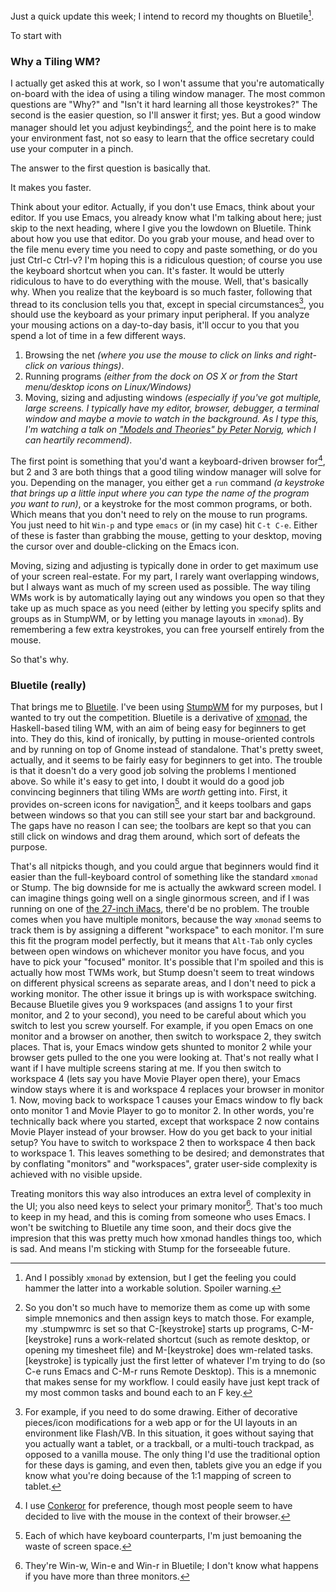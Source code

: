Just a quick update this week; I intend to record my thoughts on Bluetile[^and-possibly].

[^and-possibly]: And I possibly `xmonad` by extension, but I get the feeling you could hammer the latter into a workable solution. Spoiler warning.

To start with

### Why a Tiling WM?

I actually get asked this at work, so I won't assume that you're automatically on-board with the idea of using a tiling window manager. The most common questions are "Why?" and "Isn't it hard learning all those keystrokes?" The second is the easier question, so I'll answer it first; yes. But a good window manager should let you adjust keybindings[^memorization], and the point here is to make your environment fast, not so easy to learn that the office secretary could use your computer in a pinch.

[^memorization]: So you don't so much have to memorize them as come up with some simple mnemonics and then assign keys to match those. For example, my .stumpwmrc is set so that C-[keystroke] starts up programs, C-M-[keystroke] runs a work-related shortcut (such as remote desktop, or opening my timesheet file) and M-[keystroke] does wm-related tasks. [keystroke] is typically just the first letter of whatever I'm trying to do (so C-e runs Emacs and C-M-r runs Remote Desktop). This is a mnemonic that makes sense for my workflow. I could easily have just kept track of my most common tasks and bound each to an F key.

The answer to the first question is basically that.

It makes you faster.

Think about your editor. Actually, if you don't use Emacs, think about your editor. If you use Emacs, you already know what I'm talking about here; just skip to the next heading, where I give you the lowdown on Bluetile. Think about how you use that editor. Do you grab your mouse, and head over to the file menu every time you need to copy and paste something, or do you just Ctrl-c Ctrl-v? I'm hoping this is a ridiculous question; of course you use the keyboard shortcut when you can. It's faster. It would be utterly ridiculous to have to do everything with the mouse. Well, that's basically why. When you realize that the keyboard is so much faster, following that thread to its conclusion tells you that, except in special circumstances[^for-example], you should use the keyboard as your primary input peripheral. If you analyze your mousing actions on a day-to-day basis, it'll occur to you that you spend a lot of time in a few different ways.

[^for-example]: For example, if you need to do some drawing. Either of decorative pieces/icon modifications for a web app or for the UI layouts in an environment like Flash/VB. In this situation, it goes without saying that you actually want a tablet, or a trackball, or a multi-touch trackpad, as opposed to a vanilla mouse. The only thing I'd use the traditional option for these days is gaming, and even then, tablets give you an edge if you know what you're doing because of the 1:1 mapping of screen to tablet.

1. Browsing the net *(where you use the mouse to click on links and right-click on various things)*.
2. Running programs *(either from the dock on OS X or from the Start menu/desktop icons on Linux/Windows)*
3. Moving, sizing and adjusting windows *(especially if you've got multiple, large screens. I typically have my editor, browser, debugger, a terminal window and maybe a movie to watch in the background. As I type this, I'm watching a talk on ["Models and Theories" by Peter Norvig](http://vimeo.com/4725365), which I can heartily recommend)*.


The first point is something that you'd want a keyboard-driven browser for[^i-use], but 2 and 3 are both things that a good tiling window manager will solve for you. Depending on the manager, you either get a `run` command *(a keystroke that brings up a little input where you can type the name of the program you want to run)*, or a keystroke for the most common programs, or both. Which means that you don't need to rely on the mouse to run programs. You just need to hit `Win-p` and type `emacs` or (in my case) hit `C-t C-e`. Either of these is faster than grabbing the mouse, getting to your desktop, moving the cursor over and double-clicking on the Emacs icon.

[^i-use]: I use [Conkeror](http://conkeror.org/) for preference, though most people seem to have decided to live with the mouse in the context of their browser.

Moving, sizing and adjusting is typically done in order to get maximum use of your screen real-estate. For my part, I rarely want overlapping windows, but I always want as much of my screen used as possible. The way tiling WMs work is by automatically laying out any windows you open so that they take up as much space as you need (either by letting you specify splits and groups as in StumpWM, or by letting you manage layouts in `xmonad`). By remembering a few extra keystrokes, you can free yourself entirely from the mouse.

So that's why.

### Bluetile (really)

That brings me to [Bluetile](http://www.bluetile.org/). I've been using [StumpWM](http://www.nongnu.org/stumpwm/) for my purposes, but I wanted to try out the competition. Bluetile is a derivative of [xmonad](http://xmonad.org/), the Haskell-based tiling WM, with an aim of being easy for beginners to get into. They do this, kind of ironically, by putting in mouse-oriented controls and by running on top of Gnome instead of standalone. That's pretty sweet, actually, and it seems to be fairly easy for beginners to get into. The trouble is that it doesn't do a very good job solving the problems I mentioned above. So while it's easy to get into, I doubt it would do a good job convincing beginners that tiling WMs are *worth* getting into. First, it provides on-screen icons for navigation[^each-of-which], and it keeps toolbars and gaps between windows so that you can still see your start bar and background. The gaps have no reason I can see; the toolbars are kept so that you can still click on windows and drag them around, which sort of defeats the purpose.

[^each-of-which]: Each of which have keyboard counterparts, I'm just bemoaning the waste of screen space.

That's all nitpicks though, and you could argue that beginners would find it easier than the full-keyboard control of something like the standard `xmonad` or Stump. The big downside for me is actually the awkward screen model. I can imagine things going well on a single ginormous screen, and if I was running on one of [the 27-inch iMacs](http://www.apple.com/imac/), there'd be no problem. The trouble comes when you have multiple monitors, because the way `xmonad` seems to track them is by assigning a different "workspace" to each monitor. I'm sure this fit the program model perfectly, but it means that `Alt-Tab` only cycles between open windows on whichever monitor you have focus, and you have to pick your "focused" monitor. It's possible that I'm spoiled and this is actually how most TWMs work, but Stump doesn't seem to treat windows on different physical screens as separate areas, and I don't need to pick a working monitor. The other issue it brings up is with workspace switching. Because Bluetile gives you 9 workspaces (and assigns 1 to your first monitor, and 2 to your second), you need to be careful about which you switch to lest you screw yourself. For example, if you open Emacs on one monitor and a browser on another, then switch to workspace 2, they switch places. That is, your Emacs window gets shunted to monitor 2 while your browser gets pulled to the one you were looking at. That's not really what I want if I have multiple screens staring at me. If you then switch to workspace 4 (lets say you have Movie Player open there), your Emacs window stays where it is and workspace 4 replaces your browser in monitor 1. Now, moving back to workspace 1 causes your Emacs window to fly back onto monitor 1 and Movie Player to go to monitor 2. In other words, you're technically back where you started, except that workspace 2 now contains Movie Player instead of your browser. How do you get back to your initial setup? You have to switch to workspace 2 then to workspace 4 then back to workspace 1. This leaves something to be desired; and demonstrates that by conflating "monitors" and "workspaces", grater user-side complexity is achieved with no visible upside.

Treating monitors this way also introduces an extra level of complexity in the UI; you also need keys to select your primary monitor[^concretely]. That's too much to keep in my head, and this is coming from someone who uses Emacs. I won't be switching to Bluetile any time soon, and their docs give the impresion that this was pretty much how xmonad handles things too, which is sad. And means I'm sticking with Stump for the forseeable future.

[^concretely]: They're Win-w, Win-e and Win-r in Bluetile; I don't know what happens if you have more than three monitors.
